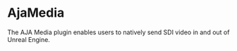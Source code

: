 # AjaMedia
The AJA Media plugin enables users to natively send SDI video in and out of Unreal Engine.
